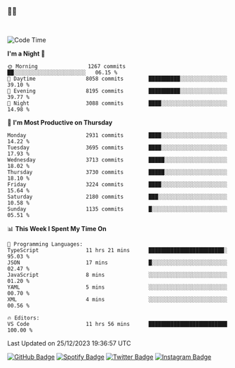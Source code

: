 ### 🤙🍺

<!-- <a href="https://github-readme-stats.vercel.app/api?username=hzak2xx&count_private=true&show_icons=true&theme=dracula">
  <img align="center" src="https://github-readme-stats.vercel.app/api?username=hzak2xx&count_private=true&show_icons=true&theme=dracula" />
</a>
</br> -->
</br>

<!--START_SECTION:waka-->
![Code Time](http://img.shields.io/badge/Code%20Time-2%2C961%20hrs%2037%20mins-blue)

**I'm a Night 🦉** 

```text
🌞 Morning                1267 commits        ██░░░░░░░░░░░░░░░░░░░░░░░   06.15 % 
🌆 Daytime                8058 commits        ██████████░░░░░░░░░░░░░░░   39.10 % 
🌃 Evening                8195 commits        ██████████░░░░░░░░░░░░░░░   39.77 % 
🌙 Night                  3088 commits        ████░░░░░░░░░░░░░░░░░░░░░   14.98 % 
```
📅 **I'm Most Productive on Thursday** 

```text
Monday                   2931 commits        ████░░░░░░░░░░░░░░░░░░░░░   14.22 % 
Tuesday                  3695 commits        ████░░░░░░░░░░░░░░░░░░░░░   17.93 % 
Wednesday                3713 commits        █████░░░░░░░░░░░░░░░░░░░░   18.02 % 
Thursday                 3730 commits        █████░░░░░░░░░░░░░░░░░░░░   18.10 % 
Friday                   3224 commits        ████░░░░░░░░░░░░░░░░░░░░░   15.64 % 
Saturday                 2180 commits        ███░░░░░░░░░░░░░░░░░░░░░░   10.58 % 
Sunday                   1135 commits        █░░░░░░░░░░░░░░░░░░░░░░░░   05.51 % 
```


📊 **This Week I Spent My Time On** 

```text
💬 Programming Languages: 
TypeScript               11 hrs 21 mins      ████████████████████████░   95.03 % 
JSON                     17 mins             █░░░░░░░░░░░░░░░░░░░░░░░░   02.47 % 
JavaScript               8 mins              ░░░░░░░░░░░░░░░░░░░░░░░░░   01.20 % 
YAML                     5 mins              ░░░░░░░░░░░░░░░░░░░░░░░░░   00.70 % 
XML                      4 mins              ░░░░░░░░░░░░░░░░░░░░░░░░░   00.56 % 

🔥 Editors: 
VS Code                  11 hrs 56 mins      █████████████████████████   100.00 % 
```


 Last Updated on 25/12/2023 19:36:57 UTC
<!--END_SECTION:waka-->

[![GitHub Badge](https://img.shields.io/badge/GitHub-100000?style=for-the-badge&logo=github&logoColor=white)](https://github.com/hzak2xx)
[![Spotify Badge](https://img.shields.io/badge/Spotify-1ED760?&style=for-the-badge&logo=spotify&logoColor=white)](https://open.spotify.com/user/uf90s6sbbh75a1mt44clkhkvf)
[![Twitter Badge](https://img.shields.io/badge/Twitter-1DA1F2?style=for-the-badge&logo=twitter&logoColor=white)](https://twitter.com/hzak2xx)
[![Instagram Badge](https://img.shields.io/badge/Instagram-E4405F?style=for-the-badge&logo=instagram&logoColor=white)](https://www.instagram.com/hzak2xx/)
